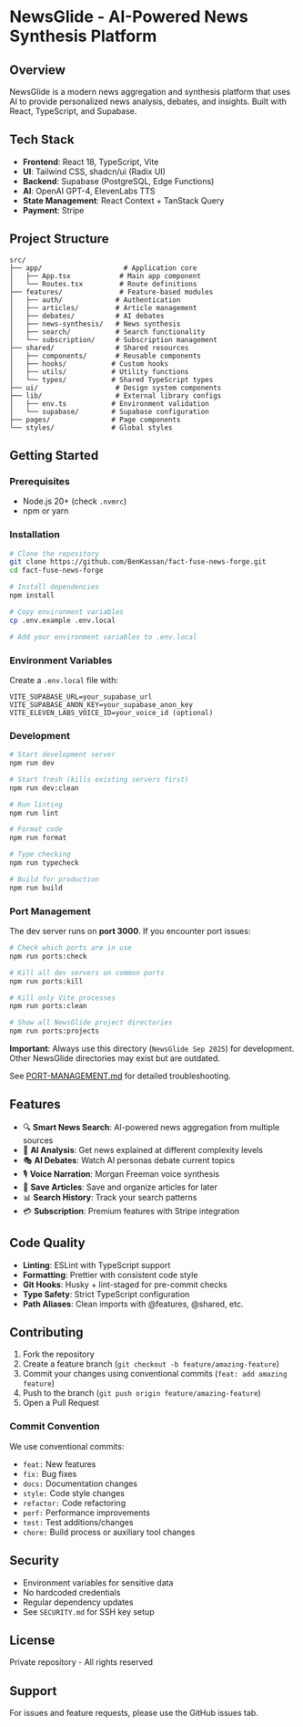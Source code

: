 # NewsGlide - AI-Powered News Synthesis Platform

## Overview

NewsGlide is a modern news aggregation and synthesis platform that uses AI to provide personalized news analysis, debates, and insights. Built with React, TypeScript, and Supabase.

## Tech Stack

- **Frontend**: React 18, TypeScript, Vite
- **UI**: Tailwind CSS, shadcn/ui (Radix UI)
- **Backend**: Supabase (PostgreSQL, Edge Functions)
- **AI**: OpenAI GPT-4, ElevenLabs TTS
- **State Management**: React Context + TanStack Query
- **Payment**: Stripe

## Project Structure

```
src/
├── app/                    # Application core
│   ├── App.tsx            # Main app component
│   └── Routes.tsx         # Route definitions
├── features/              # Feature-based modules
│   ├── auth/             # Authentication
│   ├── articles/         # Article management
│   ├── debates/          # AI debates
│   ├── news-synthesis/   # News synthesis
│   ├── search/           # Search functionality
│   └── subscription/     # Subscription management
├── shared/               # Shared resources
│   ├── components/       # Reusable components
│   ├── hooks/           # Custom hooks
│   ├── utils/           # Utility functions
│   └── types/           # Shared TypeScript types
├── ui/                   # Design system components
├── lib/                  # External library configs
│   ├── env.ts           # Environment validation
│   └── supabase/        # Supabase configuration
├── pages/               # Page components
└── styles/              # Global styles
```

## Getting Started

### Prerequisites

- Node.js 20+ (check `.nvmrc`)
- npm or yarn

### Installation

```bash
# Clone the repository
git clone https://github.com/BenKassan/fact-fuse-news-forge.git
cd fact-fuse-news-forge

# Install dependencies
npm install

# Copy environment variables
cp .env.example .env.local

# Add your environment variables to .env.local
```

### Environment Variables

Create a `.env.local` file with:

```env
VITE_SUPABASE_URL=your_supabase_url
VITE_SUPABASE_ANON_KEY=your_supabase_anon_key
VITE_ELEVEN_LABS_VOICE_ID=your_voice_id (optional)
```

### Development

```bash
# Start development server
npm run dev

# Start fresh (kills existing servers first)
npm run dev:clean

# Run linting
npm run lint

# Format code
npm run format

# Type checking
npm run typecheck

# Build for production
npm run build
```

### Port Management

The dev server runs on **port 3000**. If you encounter port issues:

```bash
# Check which ports are in use
npm run ports:check

# Kill all dev servers on common ports
npm run ports:kill

# Kill only Vite processes
npm run ports:clean

# Show all NewsGlide project directories
npm run ports:projects
```

**Important**: Always use this directory (`NewsGlide Sep 2025`) for development. Other NewsGlide directories may exist but are outdated.

See [PORT-MANAGEMENT.md](./PORT-MANAGEMENT.md) for detailed troubleshooting.

## Features

- 🔍 **Smart News Search**: AI-powered news aggregation from multiple sources
- 🤖 **AI Analysis**: Get news explained at different complexity levels
- 🎭 **AI Debates**: Watch AI personas debate current topics
- 🎙️ **Voice Narration**: Morgan Freeman voice synthesis
- 💾 **Save Articles**: Save and organize articles for later
- 📊 **Search History**: Track your search patterns
- 💳 **Subscription**: Premium features with Stripe integration

## Code Quality

- **Linting**: ESLint with TypeScript support
- **Formatting**: Prettier with consistent code style
- **Git Hooks**: Husky + lint-staged for pre-commit checks
- **Type Safety**: Strict TypeScript configuration
- **Path Aliases**: Clean imports with @features, @shared, etc.

## Contributing

1. Fork the repository
2. Create a feature branch (`git checkout -b feature/amazing-feature`)
3. Commit your changes using conventional commits (`feat: add amazing feature`)
4. Push to the branch (`git push origin feature/amazing-feature`)
5. Open a Pull Request

### Commit Convention

We use conventional commits:

- `feat:` New features
- `fix:` Bug fixes
- `docs:` Documentation changes
- `style:` Code style changes
- `refactor:` Code refactoring
- `perf:` Performance improvements
- `test:` Test additions/changes
- `chore:` Build process or auxiliary tool changes

## Security

- Environment variables for sensitive data
- No hardcoded credentials
- Regular dependency updates
- See `SECURITY.md` for SSH key setup

## License

Private repository - All rights reserved

## Support

For issues and feature requests, please use the GitHub issues tab.

